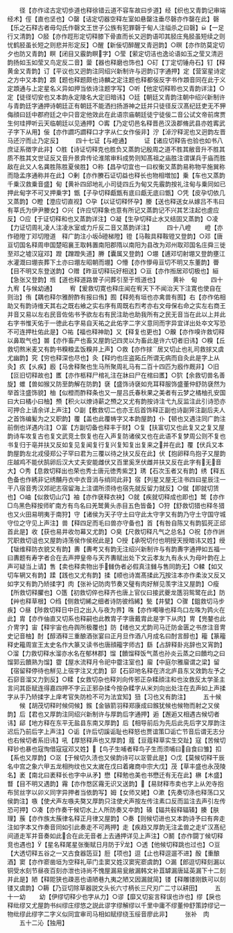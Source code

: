 <!-- { "loadSidebar": true } -->
　　径【亦作迳古定切歩道也释徐错云道不容车故曰步道】经【织也又青韵记审端经术】俓【直也坚也】○罄【诘定切器空释左室如悬罄注垂尽磬亦作罄在此】磬【乐之石释古者毋勾氏作磬文王世子公族有犯罪磬于甸人注缢杀之曰磬】【一足行又清韵】○胫【亦作踁形定切释膝下骨直而长又迥韵语叩其胫庄鳬胫虽短续之则忧鹤胫虽长短之则悲并形定反】○醒【新佞切醉醒又青迥韵】○暝【亦作防莫定切夕也防又青韵】瞑【闭目又霰韵瞑字】○莹【萦定切洁也逸论语如玉之莹又清迥韵扬如玉如莹又鸟定反二音】蓥【器也释磨也饰也】○矴【丁定切锤舟石】钉【释黄金又青韵】订【平议也又迥韵注同绍兴新制许与迥韵订字通押】定【营室星诗定之方中又本韵】顁【题也释题颇也诗麟之定注题也释都佞反字书作顁音同在此于义定顁通与上定星名义异如押当依诗注题字写】○听【他定切释聆也又青韵详注】○定【徒径切安也又本韵永定陵名大定旧暗讳】○廷【朝廷又青韵注朝中绍兴新制许与青韵廷字通押诗朝廷正有朝廷不能洒扫扬游神之廷并只徒径反汉髙纪廷吏无不狎侮顔曰廷中郡府廷之中只音定他效此在此语宗庙朝廷徒宁徒佞二音公试文帝前席贾生何珪押听云天临朝廷以见通押】○寗【乃定切邑名释晋邑汉汲郡脩武县亦姓寗武子字下从用】佞【亦作讇巧讇释口才字从仁女作佞非】泞【淖泞释泥也又迥韵左晋马还泞而止乃定反】
　　四十七证【与嶝通】
　　证【诸应切释告也验也如书八庶证系徴字此非】○胜【诗证切释克也胜负又蒸韵记殷周之道不胜其敝音升不胜其质不胜其文世证反又音升景弇传论淮隂审料成势则知髙祖之庙胜注谓谋兵于庙而胜敌在此又人名龚胜陈胜夏侯胜】○称【昌孕切宜也一曰权衡又蒸韵易称物平施巽称而隐孟序通称并在此】○剰【亦作賸石证切益也释长也物相増加】乗【车也又蒸韵千乗汉救乗音盛】甸【黄补四邱地礼小司徒四丘为甸又先霰韵按礼注甸与乗同如已押此甸字不可又押乗字】甑【子孕切释甗甑有底曰甗无底曰甑】○凭【皮孕切依几又蒸韵】○瞪【澄应切直视】○孕【以证切释怀孕】媵【送也释送女从嫁吕不韦曰有莘氏为伊尹媵女】○兴【许应切释象也意有所记又蒸韵记不兴其艺注起也虗应反】○应【于证切释和也又蒸韵详注】○凝【生孕切释止水又结固又蒸韵】○凌【力证切周礼凌人注凌氷室或力斤反二音又蒸韵详注】
　　四十八嶝
　　嶝【亦作磴隥丁邓切隥道　释广韵注小坂磴梯隥】镫【马鞍具释鞍镫又登韵】○邓【唐亘切国名释周申国楚昭襄王取韩置南阳郡隋以南阳为县改为邓州取邓国名庄舜三徙至邓之墟汉寇邓】蹬【蹭蹬失道】幐【囊属又登韵】○堋【逋邓切射堋又登韵壅江水灌溉曰堋丧葬下土亦曰堋左昭朝而堋】○懵【亦作懜毋亘切不明又东董韵】瞢【目不明又东登送韵】○赠【昨亘切释玩好相送】○亘【亦作搄居邓切极也】絙【急张又登韵】堩【道也释道路曽子问葬引至于堩道也】
　　黄补　甸
　　四十九宥【与候幼通】
　　宥【爰救切寛也释庄闻在宥天下不闻治天下注寛也使自在则治】侑【耦也释尔雅酧酢有报曰侑】囿【释苑有垣也亦禽兽有囿】右【亦作佑相助又有韵诗维天其右之既右飨之实右序有周既右烈考亦右文母保右命之实左右商王并音又易以左右民音佐佑书予欲左右有民注助也助我所有之民无音当在此以上并此右字书惟天佑于一徳此右字易自天祐之此佑字二字义意同而字异宜详出处夲文写恐不可连押杜佑此是】○祐【福也释神助】又【释复也更也】○齅【亦作嗅许救切释以鼻取气也】嘼【亦作畜产也畜又屋韵记四灵以为畜此是许六切者旧讳】○糗【丘救切熬米麦又有韵书糗粮孟饭糗并上声】○救【亦作捄居又切止也礼司救捄又虞尤幽韵】究【穷也释深也尽也】灸【释灼也庄盗跖丘所谓无病而自灸此是字上从灸】疚【乆疾】廏【马舍释聚也生马所聚周礼马有二百十四匹为廏作厩非】○旧【叵旧切释故也】匶【亦作柩释尸棺礼注在牀曰尸在棺曰匶】○狖【余救切兽名善旋】蜼【兽如猴又防至韵解在防韵】褎【盛饰诗褎如充耳释服饰盛董仲舒防褎然为举首注盛饰貌】柚【似橙而酢释条也又一屋吕氏春秋果之美者有云梦之橘柚孔安国曰大曰橘小曰柚】槱【积火以燎诗薪之槱之又尤有韵按诗注弋九反监注此引诗恐亦可押合上请余详上声注】○副【敷救切二也亦王后首饰释正副也诗副笄注副后夫人之首饰编髪为之又职韵】覆【盖也此覆帱字又本韵屋韵】仆【顿也又遇注同广韵注前倒也详遇内注】○富【方副切备也释丰于财】○复【扶富切又也此复又之复又屋韵诗车攻复古也复文武竞土恢复也在入声复防诸侯又也在此语不复梦周公则不复也书复归于亳并扶又反如复见复闻复行复兴复知复出复来之并在此】覆【伏兵又本韵屋韵左北戎侵郑公子罕曰君为三覆以待之扶又反在此】伏【抱卵释鸟抱子又屋韵庄越鸡不能伏鹄卵后汉大丈夫安能雌伏又百里奚烹伏雌并扶又反在此字有无音大】○秀【息救切释出也荣也秀士唐元徳秀紫芝】琇【石次玉者又有韵】绣【释五色备也作綉非记绣黼丹衣中衣音消与绡同此非】宿【列星又屋无注书四曰星辰注一干八宿音秀汉郊祀志宿留海上注谓所须待也宿先就反留力就反】○僦【即就切赁也】○岫【似救切山穴】袖【亦作褎释衣袂】○就【疾就切释成也即也】鹫【亦作□鸟黑色释按师旷南方有鸟名曰羌鹫黄头赤目五色皆备】○狩【舒救切猎也释冬猎也又火田易明夷于南狩】守【诸侯为天子守土曰守此太守字又有韵乃守土守国守城守位之守见上声注】兽【释四足而毛曰兽亦守备也】首【有咎自陈又有韵狐死正邱首此是】收【获也易井收勿幕又尤韵】○臭【尺救切释凡气之总名】○祝【亦作詶咒职救切诅也又屋韵诗荡侯作侯祝此是】○授【承呪切付也明授天授暗讳又姓】绶【韨维释防衣貌又有韵】夀【夀考又有韵无注绍兴新制许与有韵夀字通押如五福一曰夀题有寿字者合在去声押皇帝与天齐夀赋出处下文云孝友九有永乆为母叶韵在上声可疑当上请】售【卖也释卖物出手雠伪者必假真注雠与售同韵无】○輮【如又切车辋又有韵】蹂【践也又尤有韵】揉【顺也诗嵩髙揉此万按注本亦作柔汝又反又如字又有韵乃矫揉字】肉【张补记防肉节奏又璧有肉好觧见羡字注又屋韵】○瘦【所救切释臞也】○簉【初救切倅也释齐也唐上官仪曰接武夔龙簉羽鸳鹭在此】防【艸也释草根】○绉【侧救切絺之细者诗防彼绉絺】甃【井甓】○骤【鉏救切马步疾】○昼【陟救切释日中日之出入与夜为界】咮【亦作噣喙也释鸟口左咮为鹑火在此】胄【亦作伷直又切系也释嗣也此教胄子字唐戴胄此是字下从肉】冑【兠鍪也此介冑字】宙【释宇宙也舟舆所极覆也】防【绪也又尤韵司马迁防金匮之书彦注音冑史记音柚】酎【醇酒释三重酿酒张宴曰正月旦作酒八月成名曰酎言醇也】籕【篆籕释史籕周宣王太史名作大篆又读书也唐顔籕字师古】繇【占辞释卦兆辞也又宵韵】○溜【力救切释水溜亦水名在郁林郡】馏【饙馏释饭气蒸也孙炎云蒸之曰饙均之曰馏郭云饙熟为馏】霤【屋水流释月令祀中霤注室也】廇【中庭尔雅廇谓之梁】留【宿留释停待也觧见上宿字注又尤韵】窌【石窌地名释在济北庐县东又效韵左予之石窌音溜又力到反】○糅【女救切杂也释刘向传邪正杂糅顔注和也汝救反太学圣主言问其臣赋连得嘉四押不字云正邪杂揉今按杂糅字从米刘向出处注在去声如上声揉字从手乃矫揉字上庠考官失防检不可为法宜知】狃【习也又有韵注】
　　五十候
　　候【胡茂切释时候伺候】鍭【金镞箭羽释郑康成曰鍭犹候也候物而射之又侯韵】后【君也又厚韵注同绍兴新制许与厚韵后字通押】逅【邂逅又相遇古候切者讳】郈【地方释在东平无盐县东南又厚韵】后【相导前后为先后此先后字又厚韵注迟后乃前后字上声注】○诟【许后切謑诟耻也释怒也贾谊策□诟亡节音后谓无志分也右候切者系旧讳】吼【厚怒释声也又厚韵】蔻【豆蔻释草实生交趾】寇【苦候切释钞也暴也寇恂借寇寇邓又姓】【鸟子生哺者释鸟子生而须哺曰自食曰雏】扣【系也又厚韵】○沤【于候切久渍也又侯韵诗可以沤菅此是】○戊【莫候切释干辰名中宫之象六甲五龙相拘纹也又太嵗在戊曰着雍商中宗大戊】茂【草丰盛也永茂陵名】袤【南北曰袤释长也字中从矛】懋【释勉也美也书懋迁有无在此】楙【木盛】瞀【目不明又遇韵】霿【亦作愗区霿无识又送韵】【易财释市卖也字上从夗寺抱布贸丝字以卯义同字异押者当依韵写】姆【女师又姥】○漱【先奏切涤也释荡口又侯韵注】嗾【使犬声左嗾夫獒又厚韵只注使犬声按左传注素口反而监注去声引左传恐可押】○凑【亦作奏干候切水上人所防奏又夲韵】辏【辐共毂释辐辏】腠【肤理】蔟【亦作族太蔟律名释正月律又屋韵】○奏【则候切进也又本韵诗予曰有奔走注如字本又作奏音同如引此奏走不可两押】走【疾趋又厚韵无注孟兽之走圹汉髙纪间道走军并音奏如此合在此无音者上去通押详见上声注】○鬭【亦作闘丁候切释竞也遇也】【星名释尾星张衡赋日月防于龙】○透【他候切释跳也过也】○豆【大透切释五谷之一又古食器笾豆】脰【项也】逗【止也释逗遛不进】酘【重酿酒】窦【亦作窬凿垣为空释礼荜门圭窦又姓汉窦宪窬虞韵】○漏【郎逗切释刻漏以铜受水刻节昼夜百刻亦泄也诗尚不愧屋漏易瓮敝漏韩文补苴罅漏唐延英漏下十二刻并此是】陋【释阸狭也疎恶也语陋巷九夷之陋又因漏就简】镂【释雕镂刚鉄可以刻镂又虞韵】○耨【乃豆切除草器説文头长六寸柄长三尺刃广二寸以耕田】
　　五十一幼
　　幼【伊缪切释少也字从力】○谬【靡又切妄言释误也诈也】缪【戾也释纰缪又尤屋韵书纠缪庄缪悠之説此谬字缪解缪以千里中庸不缪董仲舒策誖缪记一物纰缪此缪字二字义似同宜审司马相如赋缪绕玉绥音廖此非】
　　张补　肉
　　五十二沁【独用】
